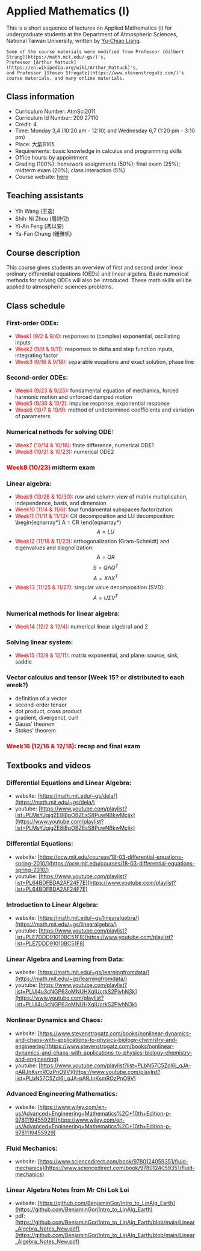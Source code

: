 # Applied Mathematics (Ⅰ)

This is a short sequence of lectures on Applied Mathematics (Ⅰ) for undergraduate students at the Department of Atmospheric Sciences, National Taiwan University, written by [Yu-Chiao Liang](https://littleyuchiao.wixsite.com/yuchiaol).

```{note}
Some of the course materials were modified from Professor [Gilbert Strang](https://math.mit.edu/~gs/)'s,
Professor [Arthur Mattuck](https://en.wikipedia.org/wiki/Arthur_Mattuck)'s,
and Professor [Steven Strogatz](https://www.stevenstrogatz.com/)'s course materials, and many online materials.
```

## Class information
- Curriculum Number: AtmSci2011
- Curriculum Id Number: 209 27110
- Credit: 4
- Time: Monday 3,4 (10:20 am - 12:10) and Wednesday 6,7 (1:20 pm - 3:10 pm) 
- Place: 大氣B105 
- Requirements: basic knowledge in calculus and programming skills
- Office hours: by appointment
- Grading (100%): homework assignments (50%); final exam (25%); midterm exam (20%); class interaction (5%)
- Course website: [here](https://yuchiaol.github.io/math1_2024/docs/index.html) 

## Teaching assistants
- Yih Wang (王逸)
- Shih-Ni Zhou (周詩倪)
- Yi-An Feng (馮以安)
- Ya-Fan Chung (鍾雅帆)

## Course description
This course gives students an overview of first and second order linear ordinary differential equations (OEDs) and linear algebra. Basic numerical methods for solving ODEs will also be introduced. These math skills will be applied to atmospheric sciences problems.

## Class schedule

### First-order ODEs:
- <span style="color:red">Week1 (9/2 & 9/4)</span>: responses to (complex) exponential, oscillating inputs
- <span style="color:red">Week2 (9/9 & 9/11)</span>: responses to delta and step function inputs, integrating factor
- <span style="color:red">Week3 (9/16 & 9/18)</span>: separable euqations and exact solution, phase line

### Second-order ODEs:
- <span style="color:red">Week4 (9/23 & 9/25)</span>: fundamental equation of mechanics, forced harmonic motion and unforced damped motion
- <span style="color:red">Week5 (9/30 & 10/2)</span>: impulse response, exponential response
- <span style="color:red">Week6 (10/7 & 10/9)</span>: method of undetermined coefficients and variation of parameters

### Numerical nethods for solving ODE:
- <span style="color:red">Week7 (10/14 & 10/16)</span>: finite difference, numerical ODE1
- <span style="color:red">Week8 (10/21 & 10/23)</span>: numerical ODE2

### <span style="color:red">Week8 (10/23)</span> midterm exam

### Linear algebra:
- <span style="color:red">Week9 (10/28 & 10/30)</span>: row and column view of matrix multiplication, independence, basis, and dimension
- <span style="color:red">Week10 (11/4 & 11/6)</span>: four fundamental subspaces
factorization:
- <span style="color:red">Week11 (11/11 & 11/13)</span>: CR decomposition and LU decomposition: 
\begin{eqnarray*}
A = CR
\end{eqnarray*}
$$A = LU$$
- <span style="color:red">Week12 (11/18 & 11/20)</span>: orthogonalization (Gram-Schmidt) and eigenvalues and diagnolization: 
$$A = QR$$
$$S = Q\Lambda Q^{T}$$
$$A = X\Lambda X^{T}$$
- <span style="color:red">Week13 (11/25 & 11/27)</span>: singular value decomposition (SVD): 
$$A = U\Sigma V^{T}$$

### Numerical methods for linear algebra:
- <span style="color:red">Week14 (12/2 & 12/4)</span>: numerical linear algebra1 and 2

### Solving linear system:
- <span style="color:red">Week15 (12/9 & 12/11)</span>: matrix exponential, and plane: source, sink, saddle

### Vector calculus and tensor (Week 15? or distributed to each week?)
- definition of a vector
- second-order tensor
- dot product, cross product
- gradient, divergenct, curl
- Gauss' theorem
- Stokes' theorem

### <span style="color:red">Week16 (12/16 & 12/18)</span>: recap and final exam

## Textbooks and videos
### Differential Equations and Linear Algebra:
- website: [https://math.mit.edu/~gs/dela/](https://math.mit.edu/~gs/dela/)
- youtube: [https://www.youtube.com/playlist?list=PLMsYJgjgZE8iBpOBZEsS8PuwNBkwMcjix](https://www.youtube.com/playlist?list=PLMsYJgjgZE8iBpOBZEsS8PuwNBkwMcjix)

### Differential Equations:
- website: [https://ocw.mit.edu/courses/18-03-differential-equations-spring-2010/](https://ocw.mit.edu/courses/18-03-differential-equations-spring-2010/)
- youtube: [https://www.youtube.com/playlist?list=PL64BDFBDA2AF24F7E](https://www.youtube.com/playlist?list=PL64BDFBDA2AF24F7E)

### Introduction to Linear Algebra:
- website: [https://math.mit.edu/~gs/linearalgebra/](https://math.mit.edu/~gs/linearalgebra/)
- youtube: [https://www.youtube.com/playlist?list=PLE7DDD91010BC51F8](https://www.youtube.com/playlist?list=PLE7DDD91010BC51F8)

### Linear Algebra and Learning from Data:
- website: [https://math.mit.edu/~gs/learningfromdata/](https://math.mit.edu/~gs/learningfromdata/)
- youtube: [https://www.youtube.com/playlist?list=PLUl4u3cNGP63oMNUHXqIUcrkS2PivhN3k](https://www.youtube.com/playlist?list=PLUl4u3cNGP63oMNUHXqIUcrkS2PivhN3k)

### Nonlinear Dynamics and Chaos:
- website: [https://www.stevenstrogatz.com/books/nonlinear-dynamics-and-chaos-with-applications-to-physics-biology-chemistry-and-engineering](https://www.stevenstrogatz.com/books/nonlinear-dynamics-and-chaos-with-applications-to-physics-biology-chemistry-and-engineering)
- youtube: [https://www.youtube.com/playlist?list=PLbN57C5Zdl6j_qJA-pARJnKsmROzPnO9V](https://www.youtube.com/playlist?list=PLbN57C5Zdl6j_qJA-pARJnKsmROzPnO9V)

### Advanced Engineering Mathematics:
- website: [https://www.wiley.com/en-us/Advanced+Engineering+Mathematics%2C+10th+Edition-p-9781119455929](https://www.wiley.com/en-us/Advanced+Engineering+Mathematics%2C+10th+Edition-p-9781119455929)

### Fluid Mechanics:
- website: [https://www.sciencedirect.com/book/9780124059351/fluid-mechanics](https://www.sciencedirect.com/book/9780124059351/fluid-mechanics)

### Linear Algebra Notes from Mr Chi Lok Loi
- website: [https://github.com/BenjaminGor/Intro_to_LinAlg_Earth](https://github.com/BenjaminGor/Intro_to_LinAlg_Earth)
- pdf: [https://github.com/BenjaminGor/Intro_to_LinAlg_Earth/blob/main/Linear_Algebra_Notes_New.pdf](https://github.com/BenjaminGor/Intro_to_LinAlg_Earth/blob/main/Linear_Algebra_Notes_New.pdf)


